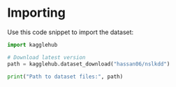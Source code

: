 # Importing 

Use this code snippet to import the dataset:

``` python
import kagglehub

# Download latest version
path = kagglehub.dataset_download("hassan06/nslkdd")

print("Path to dataset files:", path)
```
